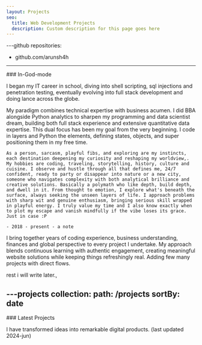 ```yaml
---
layout: Projects
seo:
  title: Web Development Projects
  description: Custom description for this page goes here
---
```


---github
repositories:
  - github.com/arunsh4h
---

<PageTitle>
  ### In-God-mode
</PageTitle>

I began my IT career in school, diving into shell scripting, sql injections and penetration testing, eventually evolving into full stack development and doing lance across the globe.

My paradigm combines technical expertise with business acumen. I did BBA alongside Python analytics to sharpen my programming and data scientist dream, building both full stack experience and extensive quantitative data expertise. This dual focus has been my goal from the very beginning. I code in layers and Python the elements, defining states, objects, and super positioning them in my free time.


```
As a person, sarcasm, playful fibs, and exploring are my instincts, each destination deepening my curiosity and reshaping my worldview,. My hobbies are coding, traveling, storytelling, history, culture and cuisine. I observe and hustle through all that defines me, 24/7 confident, ready to party or disappear into nature or a new city, someone who navigates complexity with both analytical brilliance and creative solutions. Basically a polymath who like depth, build depth, and dwell in it. From thought to emotion, I explore what's beneath the surface, always seeking the unseen layers of life. I approach problems with sharp wit and genuine enthusiasm, bringing serious skill wrapped in playful energy. I truly value my time and I also know exactly when to plot my escape and vanish mindfully if the vibe loses its grace. Just in case :P

- 2018 - present - a note
```

 I bring together years of coding experience, business understanding, finances and global perspective to every project I undertake. My approach blends continuous learning with authentic engagement, creating meaningful website solutions while keeping things refreshingly real. Adding few many projects with direct flows. 

 rest i will write later.,

---projects
collection:
  path: /projects
  sortBy: date
---

<PageTitle>
  ### Latest Projects
</PageTitle>

I have transformed ideas into remarkable digital products. (last updated 2024-jun)
